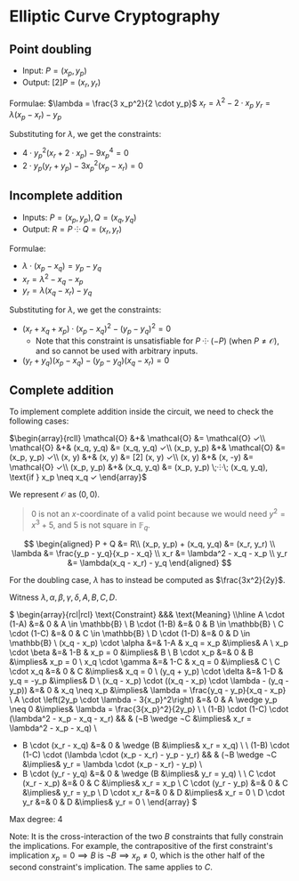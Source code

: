 # Elliptic Curve Cryptography

## Point doubling
- Input: $P = (x_p, y_p)$
- Output: $[2]P = (x_r, y_r)$

Formulae:
$\lambda = \frac{3 x_p^2}{2 \cdot y_p}$
$x_r = \lambda^2 - 2 \cdot x_p$
$y_r = \lambda(x_p - x_r) - y_p$

Substituting for $\lambda$, we get the constraints:
- $4 \cdot y_p^2(x_r + 2 \cdot x_p) - 9 x_p^4 = 0$
- $2 \cdot y_p(y_r + y_p) - 3 x_p^2(x_p - x_r) = 0$

## Incomplete addition
- Inputs: $P = (x_p, y_p), Q = (x_q, y_q)$
- Output: $R = P \;⸭\; Q = (x_r, y_r)$

Formulae:
- $\lambda \cdot (x_p - x_q) = y_p - y_q$
- $x_r = \lambda^2 - x_q - x_p$
- $y_r = \lambda(x_q - x_r) - y_q$

Substituting for $\lambda$, we get the constraints:
- $(x_r + x_q + x_p) \cdot (x_p - x_q)^2 - (y_p - y_q)^2 = 0$
  - Note that this constraint is unsatisfiable for $P \;⸭\; (-P)$ (when $P \neq \mathcal{O}$),
    and so cannot be used with arbitrary inputs.
- $(y_r + y_q)(x_p - x_q) - (y_p - y_q)(x_q - x_r) = 0$


## Complete addition

To implement complete addition inside the circuit, we need to check the following cases:

$\begin{array}{rcll}
\mathcal{O} &+& \mathcal{O} &= \mathcal{O} ✓\\
\mathcal{O} &+& (x_q, y_q)  &= (x_q, y_q) ✓\\
 (x_p, y_p) &+& \mathcal{O} &= (x_p, y_p) ✓\\
   (x, y)   &+& (x, y)      &= [2] (x, y) ✓\\
   (x, y)   &+& (x, -y)     &= \mathcal{O} ✓\\
 (x_p, y_p) &+& (x_q, y_q)  &= (x_p, y_p) \;⸭\; (x_q, y_q), \text{if } x_p \neq x_q ✓
\end{array}$

We represent $\mathcal{O}$ as $(0, 0)$.

> $0$ is not an $x$-coordinate of a valid point because we would need $y^2 = x^3 + 5$, and $5$ is not square in $\mathbb{F}_q$.

$$
\begin{aligned}
P + Q &= R\\
(x_p, y_p) + (x_q, y_q) &= (x_r, y_r) \\
                \lambda &= \frac{y_p - y_q}{x_p - x_q} \\
                    x_r &= \lambda^2 - x_q - x_p \\
                    y_r &= \lambda(x_q - x_r) - y_q
\end{aligned}
$$

For the doubling case, $\lambda$ has to instead be computed as $\frac{3x^2}{2y}$.

Witness $\lambda, \alpha, \beta, \gamma, \delta, A, B, C, D$.

$
\begin{array}{rcl|rcl}
\text{Constraint} &&& \text{Meaning} \\\hline
            A \cdot (1-A) &=& 0 & A \in \mathbb{B} \\
            B \cdot (1-B) &=& 0 & B \in \mathbb{B} \\
            C \cdot (1-C) &=& 0 & C \in \mathbb{B} \\
            D \cdot (1-D) &=& 0 & D \in \mathbb{B} \\
 (x_q - x_p) \cdot \alpha &=& 1-A & x_q = x_p &\implies& A \\
          x_p \cdot \beta &=& 1-B & x_p = 0 &\implies& B \\
              B \cdot x_p &=& 0 & B &\implies& x_p = 0 \\
         x_q \cdot \gamma &=& 1-C & x_q = 0 &\implies& C \\
              C \cdot x_q &=& 0 & C &\implies& x_q = 0 \\
 (y_q + y_p) \cdot \delta &=& 1-D & y_q = -y_p &\implies& D \\
(x_q - x_p) \cdot ((x_q - x_p) \cdot \lambda - (y_q - y_p)) &=& 0 & x_q \neq x_p &\implies& \lambda = \frac{y_q - y_p}{x_q - x_p} \\
A \cdot \left(2y_p \cdot \lambda - 3{x_p}^2\right) &=& 0 & A \wedge y_p \neq 0 &\implies& \lambda = \frac{3{x_p}^2}{2y_p} \\
\\
(1-B) \cdot (1-C) \cdot (\lambda^2 - x_p - x_q - x_r) && & (¬B \wedge ¬C &\implies& x_r = \lambda^2 - x_p - x_q) \\
+ B \cdot (x_r - x_q) &=& 0 & \wedge (B &\implies& x_r = x_q) \\
\\
(1-B) \cdot (1-C) \cdot (\lambda \cdot (x_p - x_r) - y_p - y_r) && & (¬B \wedge ¬C &\implies& y_r = \lambda \cdot (x_p - x_r) - y_p) \\
+ B \cdot (y_r - y_q) &=& 0 & \wedge (B &\implies& y_r = y_q) \\
\\
      C \cdot (x_r - x_p) &=& 0 & C &\implies& x_r = x_p \\
      C \cdot (y_r - y_p) &=& 0 & C &\implies& y_r = y_p \\
              D \cdot x_r &=& 0 & D &\implies& x_r = 0 \\
              D \cdot y_r &=& 0 & D &\implies& y_r = 0 \\
\end{array}
$

Max degree: $4$

Note: It is the cross-interaction of the two $B$ constraints that fully constrain
the implications. For example, the contrapositive of the first constraint's implication
$x_p = 0 \implies B$ is $¬B \implies x_p \neq 0$, which is the other half of the
second constraint's implication. The same applies to $C$.
